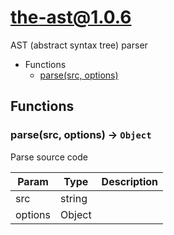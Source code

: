 <!-- // Code generated by coz. DO NOT EDIT. -->
# the-ast@1.0.6

AST (abstract syntax tree) parser

+ Functions
  + [parse(src, options)](#the-ast-function-parse)

## Functions

<a class='md-heading-link' name="the-ast-function-parse" ></a>

### parse(src, options) -> `Object`

Parse source code

| Param | Type | Description |
| ----- | --- | -------- |
| src | string |  |
| options | Object |  |





